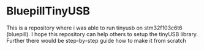 # BluepillTinyUSB
This is a repository where i was able to run tinyusb on stm32f103c6t6 (bluepill). I hope this repository can help others to setup the tinyUSB library. Further there would be step-by-step guide how to make it from scratch

